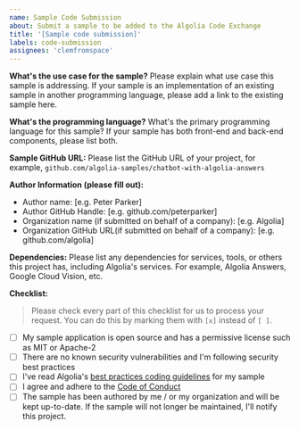 ```yaml
---
name: Sample Code Submission
about: Submit a sample to be added to the Algolia Code Exchange
title: '[Sample code submission]'
labels: code-submission
assignees: 'clemfromspace'
---
```


**What's the use case for the sample?**
Please explain what use case this sample is addressing. 
If your sample is an implementation of an existing sample in another programming language, please add a link to the existing sample here.

**What's the programming language?**
What's the primary programming language for this sample? If your sample has both front-end and back-end components, please list both.

**Sample GitHub URL:**
Please list the GitHub URL of your project, for example, `github.com/algolia-samples/chatbot-with-algolia-answers`

**Author Information (please fill out):**

- Author name: [e.g. Peter Parker]
- Author GitHub Handle: [e.g. github.com/peterparker]
- Organization name (if submitted on behalf of a company): [e.g. Algolia]
- Organization GitHub URL(if submitted on behalf of a company): [e.g. github.com/algolia]

**Dependencies:**
Please list any dependencies for services, tools, or others this project has, including Algolia's services. For example, Algolia Answers, Google Cloud Vision, etc.

**Checklist:**

> Please check every part of this checklist for us to process your request. You can do this by marking them with `[x]` instead of `[ ]`.

- [ ] My sample application is open source and has a permissive license such as MIT or Apache-2
- [ ] There are no known security vulnerabilities and I'm following security best practices
- [ ] I've read Algolia's [best practices coding guidelines](https://github.com/algolia-samples/about/tree/master/guidelines) for my sample
- [ ] I agree and adhere to the [Code of Conduct](https://github.com/algolia-samples/.github/blob/master/CODE_OF_CONDUCT.md)
- [ ] The sample has been authored by me / or my organization and will be kept up-to-date. If the sample will not longer be maintained, I'll notify this project.